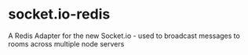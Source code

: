 socket.io-redis
===============

A Redis Adapter for the new Socket.io - used to broadcast messages to rooms across multiple node servers